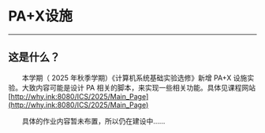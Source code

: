 <style>p { text-indent: 2em; }</style>

# PA+X设施

---

## 这是什么？

本学期（ 2025 年秋季学期）《计算机系统基础实验选修》新增 PA+X 设施实验。大致内容可能是设计 PA 相关的脚本，来实现一些相关功能。具体见课程网站
[http://why.ink:8080/ICS/2025/Main_Page](http://why.ink:8080/ICS/2025/Main_Page)

具体的作业内容暂未布置，所以仍在建设中……